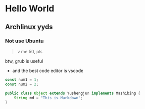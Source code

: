# Hello World

## Archlinux yyds

### Not use Ubuntu

> v me 50, pls

btw, grub is useful

- and the best code editor is vscode

```js
const num1 = 1;
const num2 = 2;
```

```java
public class Object extends Yushengjun implements Mashibing {
    String md = "This is Markdown";
}
```
